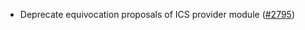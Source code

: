 - Deprecate equivocation proposals of ICS provider module ([\#2795](https://github.com/cosmos/gaia/pull/2795))